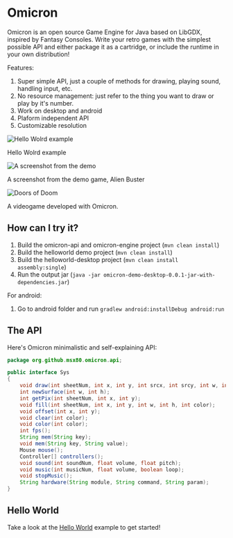 Omicron
======
Omicron is an open source Game Engine for Java based on LibGDX, inspired by Fantasy Consoles. Write your retro games with the simplest possible API and either package it as a cartridge, or include the runtime in your own distribution!

Features:

1. Super simple API, just a couple of methods for drawing, playing sound, handling input, etc.
2. No resource management: just refer to the thing you want to draw or play by it's number.
3. Work on desktop and android
4. Plaform independent API
5. Customizable resolution

![Hello Wolrd example](https://i.imgur.com/VYVhZtv.png)

Hello Wolrd example


![A screenshot from the demo](https://i.imgur.com/esxGpDW.png)

A screenshot from the demo game, Alien Buster

![Doors of Doom](https://i.imgur.com/GoCecbG.png)

A videogame developed with Omicron.


How can I try it?
-----------------

1. Build the omicron-api and omicron-engine  project (`mvn clean install`)
2. Build the helloworld demo project (`mvn clean install`)
3. Build the helloworld-desktop project (`mvn clean install assembly:single`)
4. Run the output jar (`java -jar omicron-demo-desktop-0.0.1-jar-with-dependencies.jar`)

For android:

1. Go to android folder and run `gradlew android:installDebug android:run`

The API
-------

Here's Omicron minimalistic and self-explaining API:

```java
package org.github.msx80.omicron.api;

public interface Sys 
{
	void draw(int sheetNum, int x, int y, int srcx, int srcy, int w, int h, int rotate, int flip);
	int newSurface(int w, int h);
	int getPix(int sheetNum, int x, int y);
	void fill(int sheetNum, int x, int y, int w, int h, int color);
	void offset(int x, int y);
	void clear(int color);
	void color(int color);
	int fps();
	String mem(String key);
	void mem(String key, String value);
	Mouse mouse();
	Controller[] controllers();
	void sound(int soundNum, float volume, float pitch);
	void music(int musicNum, float volume, boolean loop);
	void stopMusic();
	String hardware(String module, String command, String param);
}


```

Hello World
-----------

Take a look at the [Hello World](https://github.com/msx80/Omicron/blob/master/demo/HelloWorld/omicron-demo/src/main/java/org/github/msx80/omicron/HelloWorld.java) example to get started!

